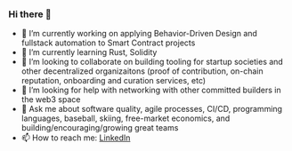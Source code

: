 ### Hi there 👋

<!--
**plaird523/plaird523** is a ✨ _special_ ✨ repository because its `README.md` (this file) appears on your GitHub profile.

Here are some ideas to get you started:
-->

- 🔭 I’m currently working on applying Behavior-Driven Design and fullstack automation to Smart Contract projects
- 🌱 I’m currently learning Rust, Solidity
- 👯 I’m looking to collaborate on building tooling for startup societies and other decentralized organizaitons (proof of contribution, on-chain reputation, onboarding and curation services, etc)
- 🤔 I’m looking for help with networking with other committed builders in the web3 space
- 💬 Ask me about software quality, agile processes, CI/CD, programming languages, baseball, skiing, free-market economics, and building/encouraging/growing great teams
- 📫 How to reach me: [LinkedIn](https://www.linkedin.com/in/peter-laird-97b9014/) 
<!--
- ⚡ Fun fact: ...
-->
